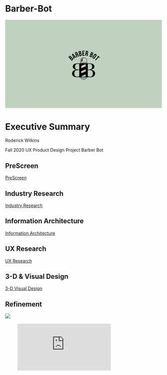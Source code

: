 # Barber-Bot
<img src="images/logo.png">

# Executive Summary

Roderick Wilkins


Fall 2020 UX Product Design Project
Barber Bot


## PreScreen 
[PreScreen](https://github.com/maubanel/Barber-Bot/blob/master/prescreen.md)

## Industry Research
[Industry Research](https://github.com/maubanel/Barber-Bot/blob/master/IndustryResearch.md)

## Information Architecture
[Information Architecture](https://github.com/maubanel/Barber-Bot/blob/master/InformationArchitecture.md)

## UX Research

[UX Research](UXResearch.md)


## 3-D & Visual Design
[3-D Visual Design](3dvisualdesign.md)

## Refinement 
<img src="images/bbbox.jpg">

<figure class="video_container">
  <iframe src="https://lsu.app.box.com/embed/s/dxuid4if3rrg0w6i50anih0spqv9csft" frameborder="0" allowfullscreen="true"> </iframe>
</figure>
